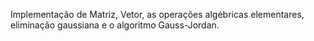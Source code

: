  Implementação de Matriz, Vetor, as operações algébricas elementares, eliminação gaussiana e o algoritmo Gauss-Jordan. 
